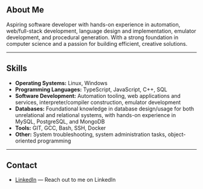 ## About Me

Aspiring software developer with hands-on experience in automation, web/full-stack development, language design and implementation, emulator development, and procedural generation. With a strong foundation in computer science and a passion for building efficient, creative solutions.

---

## Skills

- **Operating Systems:** Linux, Windows  
- **Programming Languages:** TypeScript, JavaScript, C++, SQL  
- **Software Development:** Automation tooling, web applications and services, interpreter/compiler construction, emulator development  
- **Databases:** Foundational knowledge in database design/usage for both unrelational and relational systems, with hands-on experience in MySQL, PostgreSQL, and MongoDB  
- **Tools:** GIT, GCC, Bash, SSH, Docker  
- **Other:** System troubleshooting, system administration tasks, object-oriented programming  

---

## Contact

- [LinkedIn](https://www.linkedin.com/in/monroyn/) — Reach out to me on LinkedIn
